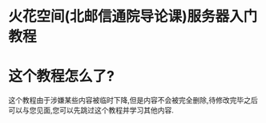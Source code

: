 # 火花空间(北邮信通院导论课)服务器入门教程

# 这个教程怎么了?

这个教程由于涉嫌某些内容被临时下降,但是内容不会被完全删除,待修改完毕之后可以与您见面,您可以先跳过这个教程并学习其他内容.


